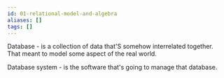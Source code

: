 ```yaml
---
id: 01-relational-model-and-algebra
aliases: []
tags: []
---
```


Database - is a collection of data that'S somehow interrelated together.
That meant to model some aspect of the real world.

Database system - is the software that's going to manage that database.
